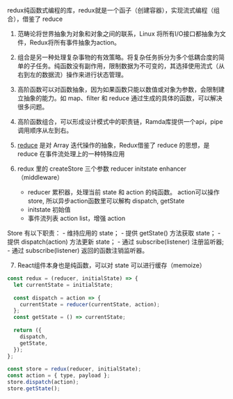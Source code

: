 redux纯函数式编程的库，redux就是一个函子（创建容器），实现流式编程（组合），借鉴了 reduce

1. 范畴论将世界抽象为对象和对象之间的联系，Linux 将所有I/O接口都抽象为文件，Redux将所有事件抽象为action。

2. 组合是另一种处理复杂事物的有效策略。将复杂任务拆分为多个低耦合度的简单的子任务。纯函数没有副作用，限制数据为不可变的，其选择使用流式（从右到左的数据流）操作来进行状态管理。

3. 高阶函数可以对函数抽象，因为如果函数只能以数值或对象为参数，会限制建立抽象的能力。如 map、filter 和 reduce 通过生成的具体的函数，可以解决很多问题。

4. 高阶函数组合，可以形成设计模式中的职责链，Ramda库提供一个api，pipe调用顺序从左到右。

5. [reduce](https://developer.mozilla.org/zh-CN/docs/Web/JavaScript/Reference/Global_Objects/Array/Reduce) 是对 Array 迭代操作的抽象，Redux借鉴了 reduce 的思想，是 reduce 在事件流处理上的一种特殊应用

6. redux 里的 createStore 三个参数 reducer initstate enhancer（middleware）

    - reducer 累积器，处理当前 state 和 action 的纯函数。 action可以操作store, 所以异步action函数里可以解构 dispatch, getState
    - initstate 初始值
    - 事件流列表 action list，增强 action

  Store 有以下职责：
    - 维持应用的 state；
    - 提供 getState() 方法获取 state；
    - 提供 dispatch(action) 方法更新 state；
    - 通过 subscribe(listener) 注册监听器;
    - 通过 subscribe(listener) 返回的函数注销监听器。

7. React组件本身也是纯函数，可以对 state 可以进行缓存（memoize）

```js
const redux = (reducer, initialState) => { 
  let currentState = initialState; 
 
  const dispatch = action => { 
    currentState = reducer(currentState, action); 
  }; 
  const getState = () => currentState; 
 
  return ({ 
    dispatch, 
    getState, 
  }); 
}; 
 
const store = redux(reducer, initialState); 
const action = { type, payload }; 
store.dispatch(action); 
store.getState(); 
```